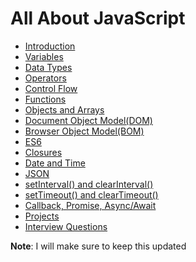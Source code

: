 # All About JavaScript

- [Introduction](https://praveenorugantitech.github.io/praveenorugantitech-javascript/1_Introduction)
- [Variables](https://praveenorugantitech.github.io/praveenorugantitech-javascript/2_Variables)
- [Data Types](https://praveenorugantitech.github.io/praveenorugantitech-javascript/3_Data%20Types)
- [Operators](https://praveenorugantitech.github.io/praveenorugantitech-javascript/4_Operators)
- [Control Flow](https://praveenorugantitech.github.io/praveenorugantitech-javascript/5_Control%20Flow)
- [Functions](https://praveenorugantitech.github.io/praveenorugantitech-javascript/6_Functions)
- [Objects and Arrays](https://praveenorugantitech.github.io/praveenorugantitech-javascript/7_Objects%20and%20Arrays)
- [Document Object Model(DOM)](https://praveenorugantitech.github.io/praveenorugantitech-javascript/8_Document%20Object%20Model(DOM))
- [Browser Object Model(BOM)](https://praveenorugantitech.github.io/praveenorugantitech-javascript/9_Browser%20Object%20Model(BOM))
- [ES6](https://praveenorugantitech.github.io/praveenorugantitech-javascript/10_ES6)
- [Closures](https://praveenorugantitech.github.io/praveenorugantitech-javascript/11_Closures)
- [Date and Time](https://praveenorugantitech.github.io/praveenorugantitech-javascript/12_Date_Time)
- [JSON](https://praveenorugantitech.github.io/praveenorugantitech-javascript/13_JSON)
- [setInterval() and clearInterval()](https://praveenorugantitech.github.io/praveenorugantitech-javascript/14_setInterval_clearInterval)
- [setTimeout() and clearTimeout()](https://praveenorugantitech.github.io/praveenorugantitech-javascript/15_setTimeout_clearTimeout)
- [Callback, Promise, Async/Await](https://praveenorugantitech.github.io/praveenorugantitech-javascript/16_Callbacks_Promises_Async_Await)
- [Projects](https://praveenorugantitech.github.io/praveenorugantitech-javascript/0_Projects)
- [Interview Questions](https://praveenorugantitech.github.io/praveenorugantitech-javascript/0_Interview%20Questions/Set1)

**Note**: I will make sure to keep this updated





